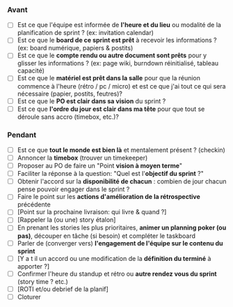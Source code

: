 ### Avant

- [ ]  Est ce que l'équipe est informée de **l'heure et du lieu** ou modalité de la planification de sprint ? (ex: invitation calendar)
- [ ]  Est ce que le **board de ce sprint est prêt** à recevoir les informations ? (ex: board numérique, papiers & postits)
- [ ]  Est ce que le **compte rendu ou autre document sont prêts** pour y glisser les informations ? (ex: page wiki, burndown réinitialisé, tableau capacité)
- [ ]  Est ce que le **matériel est prêt dans la salle** pour que la réunion commence à l'heure (rétro / pc / micro) et est ce que j'ai tout ce qui sera nécessaire (papier, postits, feutres)?
- [ ]  Est ce que le **PO est clair dans sa vision** du sprint ?
- [ ]  Est ce que **l'ordre du jour est clair dans ma tête** pour que tout se déroule sans accro (timebox, etc.)?

### Pendant

- [ ]  Est ce que **tout le monde est bien là** et mentalement présent ? (checkin)
- [ ]  Annoncer la **timebox** (trouver un timekeeper)
- [ ]  Proposer au PO de faire un "Point **vision à moyen terme**"
- [ ]  Faciliter la réponse à la question: "Quel est l'**objectif du sprint** ?"
- [ ]  Obtenir l'accord sur la **disponibilité de chacun** : combien de jour chacun pense pouvoir engager dans le sprint ?
- [ ]  Faire le point sur les **actions d'amélioration de la rétrospective** précédente
- [ ]  [Point sur la prochaine livraison: qui livre & quand ?]
- [ ]  [Rappeler la (ou une) story étalon]
- [ ]  En prenant les stories les plus prioritaires, **animer un planning poker (ou pas)**, découper en tâche (si besoin) et compléter le taskboard
- [ ]  Parler de (converger vers) **l'engagement de l'équipe sur le contenu du sprint**
- [ ]  [Y a t il un accord ou une modification de la **définition du terminé** à apporter ?]
- [ ]  Confirmer l'heure du standup et rétro ou **autre rendez vous du sprint** (story time ? etc.)
- [ ] [ROTI et/ou debrief de la planif]
- [ ]  Cloturer
